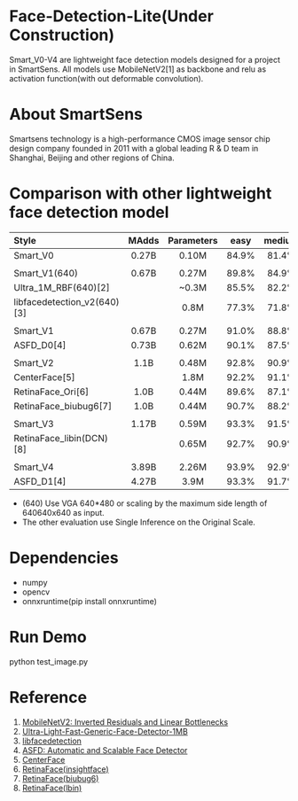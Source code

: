 # Face-Detection-Lite(Under Construction)
Smart_V0-V4 are lightweight face detection models designed for a project in SmartSens.
All models use MobileNetV2[1] as backbone and relu as activation function(with out deformable convolution).

# About SmartSens
Smartsens technology is a high-performance CMOS image sensor chip design company founded in 2011 with a global leading R & D team in Shanghai, Beijing and other regions of China.

# Comparison with other lightweight face detection model
| Style | MAdds | Parameters | easy | medium | hard |
|:-|:-:|:-:|:-:|:-:|:-:|
| Smart_V0 | 0.27B | 0.10M | 84.9% | 81.4% | 64.0% |
| |
| Smart_V1(640) | 0.67B | 0.27M | 89.8% | 84.9% | 53.8% |
| Ultra_1M_RBF(640)[2] |   | ~0.3M | 85.5% | 82.2% | 57.9% |
| libfacedetection_v2(640)[3] |  | 0.8M | 77.3% | 71.8% | 48.5% |
| |
| Smart_V1 | 0.67B | 0.27M | 91.0% | 88.8% | 75.4% |
| ASFD_D0[4] | 0.73B | 0.62M | 90.1% | 87.5% | 74.4% |
| |
| Smart_V2 | 1.1B | 0.48M | 92.8% | 90.9% | 79.4% |
| CenterFace[5] |  | 1.8M | 92.2% | 91.1% | 78.2% |
| RetinaFace_Ori[6] | 1.0B | 0.44M | 89.6% | 87.1% | 69.1% |
| RetinaFace_biubug6[7] | 1.0B | 0.44M | 90.7% | 88.2% | 73.8% |
| |
| Smart_V3 | 1.17B | 0.59M | 93.3% | 91.5% | 80.5% |
| RetinaFace_libin(DCN)[8] |  | 0.65M | 92.7% | 90.9% | 80.2% |
| |
| Smart_V4 | 3.89B | 2.26M | 93.9% | 92.9% | 83.7% |
| ASFD_D1[4] | 4.27B | 3.9M | 93.3% | 91.7% | 83.6% |
* (640) Use VGA 640*480 or scaling by the maximum side length of 640640x640 as input. 
* The other evaluation use Single Inference on the Original Scale.

# Dependencies
* numpy
* opencv
* onnxruntime(pip install onnxruntime)

# Run Demo
python test_image.py

# Reference
1. [MobileNetV2: Inverted Residuals and Linear Bottlenecks](https://arxiv.org/abs/1801.04381) 
2. [Ultra-Light-Fast-Generic-Face-Detector-1MB](https://github.com/Linzaer/Ultra-Light-Fast-Generic-Face-Detector-1MB)
3. [libfacedetection](https://github.com/ShiqiYu/libfacedetection)
4. [ASFD: Automatic and Scalable Face Detector](https://arxiv.org/abs/2003.11228) 
5. [CenterFace](https://github.com/Star-Clouds/CenterFace)
6. [RetinaFace(insightface)](https://github.com/deepinsight/insightface)
7. [RetinaFace(biubug6)](https://github.com/biubug6/Pytorch_Retinaface)
8. [RetinaFace(lbin)](https://github.com/lbin/Retinaface_Mobilenet_Pytorch)

